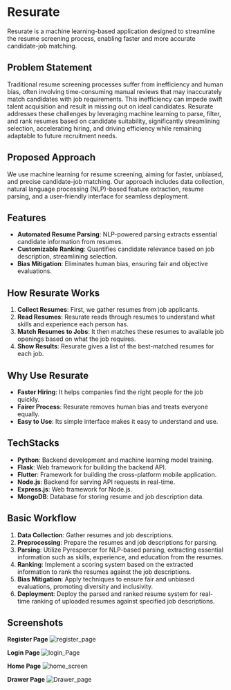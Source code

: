 # Resurate

Resurate is a machine learning-based application designed to streamline the resume screening process, enabling faster and more accurate candidate-job matching.

## Problem Statement

Traditional resume screening processes suffer from inefficiency and human bias, often involving time-consuming manual reviews that may inaccurately match candidates with job requirements. This inefficiency can impede swift talent acquisition and result in missing out on ideal candidates. Resurate addresses these challenges by leveraging machine learning to parse, filter, and rank resumes based on candidate suitability, significantly streamlining selection, accelerating hiring, and driving efficiency while remaining adaptable to future recruitment needs.

## Proposed Approach

We use machine learning for resume screening, aiming for faster, unbiased, and precise candidate-job matching. Our approach includes data collection, natural language processing (NLP)-based feature extraction, resume parsing, and a user-friendly interface for seamless deployment.

## Features

- **Automated Resume Parsing**: NLP-powered parsing extracts essential candidate information from resumes.
- **Customizable Ranking**: Quantifies candidate relevance based on job description, streamlining selection.
- **Bias Mitigation**: Eliminates human bias, ensuring fair and objective evaluations.

## How Resurate Works

1. **Collect Resumes**: First, we gather resumes from job applicants.
2. **Read Resumes**: Resurate reads through resumes to understand what skills and experience each person has.
3. **Match Resumes to Jobs**: It then matches these resumes to available job openings based on what the job requires.
4. **Show Results**:  Resurate gives a list of the best-matched resumes for each job.

## Why Use Resurate

- **Faster Hiring**: It helps companies find the right people for the job quickly.
- **Fairer Process**: Resurate removes human bias and treats everyone equally.
- **Easy to Use**: Its simple interface makes it easy to understand and use.

## TechStacks

- **Python**: Backend development and machine learning model training.
- **Flask**: Web framework for building the backend API.
- **Flutter**: Framework for building the cross-platform mobile application.
- **Node.js**: Backend for serving API requests in real-time.
- **Express.js**: Web framework for Node.js.
- **MongoDB**: Database for storing resume and job description data.

## Basic Workflow

1. **Data Collection**: Gather resumes and job descriptions.
2. **Preprocessing**: Prepare the resumes and job descriptions for parsing.
3. **Parsing**: Utilize Pyrespercer for NLP-based parsing, extracting essential information such as skills, experience, and education from the resumes.
4. **Ranking**: Implement a scoring system based on the extracted information to rank the resumes against the job descriptions.
5. **Bias Mitigation**: Apply techniques to ensure fair and unbiased evaluations, promoting diversity and inclusivity.
6. **Deployment**: Deploy the parsed and ranked resume system for real-time ranking of uploaded resumes against specified job descriptions.

## Screenshots

**Register Page**
![register_page](https://github.com/ArNAB-0053/Resurate/assets/86611531/b9b8a89f-bc2d-4e7f-9541-444b1db28163)

**Login Page**
![login_Page](https://github.com/ArNAB-0053/Resurate/assets/86611531/d7356a98-266f-4baf-92c3-cb565a464744)

**Home Page**
![home_screen](https://github.com/ArNAB-0053/Resurate/assets/86611531/d1bef124-12d2-4407-baaf-e89361216c6b)

**Drawer Page**
![Drawer_page](https://github.com/ArNAB-0053/Resurate/assets/86611531/711638a2-1516-4203-8da0-96ac94274b19)

